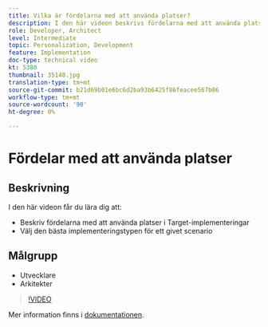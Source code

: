 ```yaml
---
title: Vilka är fördelarna med att använda platser?
description: I den här videon beskrivs fördelarna med att använda platser i Adobe Target-implementeringar. I den här videon får du lära dig hur du väljer den bästa implementeringstypen för ett givet scenario.
role: Developer, Architect
level: Intermediate
topic: Personalization, Development
feature: Implementation
doc-type: technical video
kt: 5380
thumbnail: 35140.jpg
translation-type: tm+mt
source-git-commit: b21d69b01e6bc6d2ba93b6425f86feacee567b06
workflow-type: tm+mt
source-wordcount: '90'
ht-degree: 0%

---
```



# Fördelar med att använda platser

## Beskrivning

I den här videon får du lära dig att:

* Beskriv fördelarna med att använda platser i Target-implementeringar
* Välj den bästa implementeringstypen för ett givet scenario

## Målgrupp

* Utvecklare
* Arkitekter

>[!VIDEO](https://video.tv.adobe.com/v/35140/?quality=12)

Mer information finns i [dokumentationen](https://docs.adobe.com/content/help/en/target/using/implement-target/implementing-target.html).
